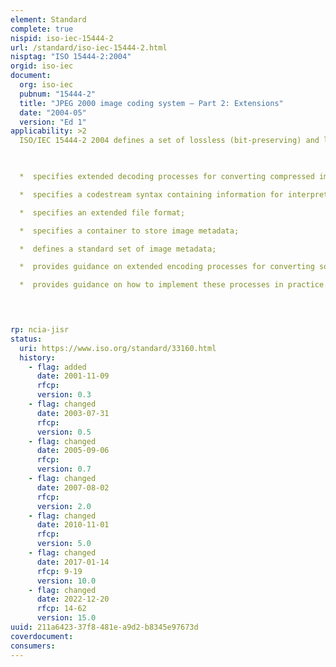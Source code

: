 ```yaml
---
element: Standard
complete: true
nispid: iso-iec-15444-2
url: /standard/iso-iec-15444-2.html
nisptag: "ISO 15444-2:2004"
orgid: iso-iec
document:
  org: iso-iec
  pubnum: "15444-2"
  title: "JPEG 2000 image coding system — Part 2: Extensions"
  date: "2004-05"
  version: "Ed 1"
applicability: >2
  ISO/IEC 15444-2 2004 defines a set of lossless (bit-preserving) and lossy compression methods for coding continuous-tone, bi-level, grey-scale, colour digital still images, or multi-component images.  ISO/IEC 15444-2 2004 

    

  *  specifies extended decoding processes for converting compressed image data to reconstructed image data;

  *  specifies a codestream syntax containing information for interpreting the compressed image data;

  *  specifies an extended file format;

  *  specifies a container to store image metadata;

  *  defines a standard set of image metadata;

  *  provides guidance on extended encoding processes for converting source image data to compressed image data;

  *  provides guidance on how to implement these processes in practice.



  
rp: ncia-jisr
status:
  uri: https://www.iso.org/standard/33160.html
  history: 
    - flag: added
      date: 2001-11-09
      rfcp: 
      version: 0.3
    - flag: changed
      date: 2003-07-31
      rfcp: 
      version: 0.5
    - flag: changed
      date: 2005-09-06
      rfcp: 
      version: 0.7
    - flag: changed
      date: 2007-08-02
      rfcp: 
      version: 2.0
    - flag: changed
      date: 2010-11-01
      rfcp: 
      version: 5.0
    - flag: changed
      date: 2017-01-14
      rfcp: 9-19
      version: 10.0
    - flag: changed
      date: 2022-12-20
      rfcp: 14-62
      version: 15.0
uuid: 211a6423-37f8-481e-a9d2-b8345e97673d
coverdocument:
consumers:
---
```

